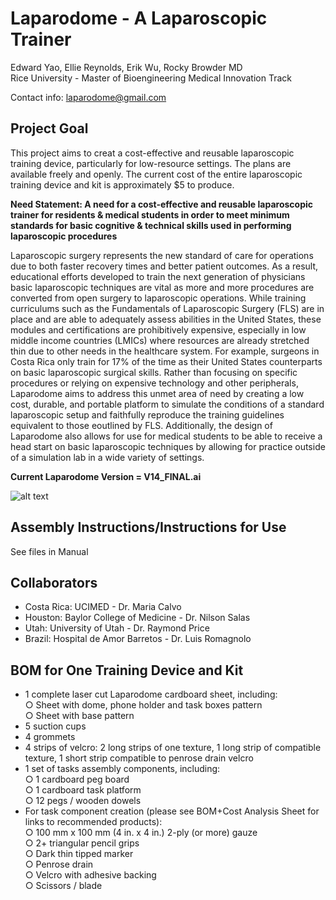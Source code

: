 
# **Laparodome - A Laparoscopic Trainer**  

Edward Yao, Ellie Reynolds, Erik Wu, Rocky Browder MD  
Rice University - Master of Bioengineering Medical Innovation Track  

Contact info: laparodome@gmail.com

## **Project Goal**
This project aims to creat a cost-effective and reusable laparoscopic training device, particularly for low-resource settings. The plans are available freely and openly. The current cost of the entire laparoscopic training device and kit is approximately $5 to produce. 

**Need Statement: A need for a cost-effective and reusable laparoscopic trainer for residents & medical students in order to meet minimum standards for basic cognitive & technical skills used in performing laparoscopic procedures**

Laparoscopic surgery represents the new standard of care for operations due to both faster recovery times and better patient outcomes. As a result, educational efforts developed to train the next generation of physicians basic laparoscopic techniques are vital as more and more procedures are converted from open surgery to laparoscopic operations. While training curriculums such as the Fundamentals of Laparoscopic Surgery (FLS) are in place and are able to adequately assess abilities in the United States, these modules and certifications are prohibitively expensive, especially in low middle income countries (LMICs) where resources are already stretched thin due to other needs in the healthcare system. For example, surgeons in Costa Rica only train for 17% of the time as their United States counterparts on basic laparoscopic surgical skills. Rather than focusing on specific procedures or relying on expensive technology and other peripherals, Laparodome aims to address this unmet area of need by creating a low cost, durable, and portable platform to simulate the conditions of a standard laparoscopic setup and faithfully reproduce the training guidelines equivalent to those eoutlined by FLS. Additionally, the design of Laparodome also allows for use for medical students to be able to receive a head start on basic laparoscopic techniques by allowing for practice outside of a simulation lab in a wide variety of settings. 

**Current Laparodome Version = V14_FINAL.ai**

![alt text](https://github.com/EddieYao8/Medical-Device-Projects/blob/master/Laparodome/media/Laparodome_V14.JPG?raw=true)

## **Assembly Instructions/Instructions for Use** 
See files in Manual  

## **Collaborators**
- Costa Rica: UCIMED - Dr. Maria Calvo
- Houston: Baylor College of Medicine - Dr. Nilson Salas
- Utah: University of Utah - Dr. Raymond Price
- Brazil: Hospital de Amor Barretos - Dr. Luis Romagnolo


## **BOM for One Training Device and Kit**
- 1 complete laser cut Laparodome cardboard sheet, including:  
  ○ Sheet with dome, phone holder and task boxes pattern  
  ○ Sheet with base pattern  
- 5 suction cups
- 4 grommets
- 4 strips of velcro: 2 long strips of one texture, 1 long strip of compatible texture, 1 short
strip compatible to penrose drain velcro
- 1 set of tasks assembly components, including:  
  ○ 1 cardboard peg board  
  ○ 1 cardboard task platform  
  ○ 12 pegs / wooden dowels  
- For task component creation (please see BOM+Cost Analysis Sheet for links to recommended products):  
  ○ 100 mm x 100 mm (4 in. x 4 in.) 2-ply (or more) gauze  
  ○ 2+ triangular pencil grips  
  ○ Dark thin tipped marker  
  ○ Penrose drain  
  ○ Velcro with adhesive backing  
  ○ Scissors / blade  
